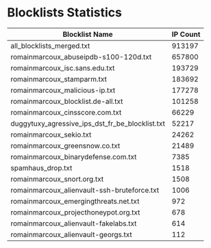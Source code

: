 # Blocklists Statistics
| Blocklist Name | IP Count |
|----|----|
| all_blocklists_merged.txt | 913197 |
| romainmarcoux_abuseipdb-s100-120d.txt | 657800 |
| romainmarcoux_isc.sans.edu.txt | 193729 |
| romainmarcoux_stamparm.txt | 183692 |
| romainmarcoux_malicious-ip.txt | 177278 |
| romainmarcoux_blocklist.de-all.txt | 101258 |
| romainmarcoux_cinsscore.com.txt | 66229 |
| duggytuxy_agressive_ips_dst_fr_be_blocklist.txt | 52217 |
| romainmarcoux_sekio.txt | 24262 |
| romainmarcoux_greensnow.co.txt | 21489 |
| romainmarcoux_binarydefense.com.txt | 7385 |
| spamhaus_drop.txt | 1518 |
| romainmarcoux_snort.org.txt | 1508 |
| romainmarcoux_alienvault-ssh-bruteforce.txt | 1006 |
| romainmarcoux_emergingthreats.net.txt | 972 |
| romainmarcoux_projecthoneypot.org.txt | 678 |
| romainmarcoux_alienvault-fakelabs.txt | 614 |
| romainmarcoux_alienvault-georgs.txt | 112 |

